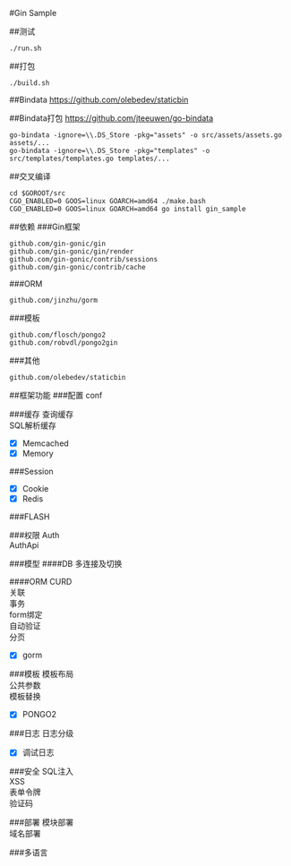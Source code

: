 #Gin Sample

##测试
```
./run.sh
```

##打包
```
./build.sh
```

##Bindata
https://github.com/olebedev/staticbin

##Bindata打包
https://github.com/jteeuwen/go-bindata
```
go-bindata -ignore=\\.DS_Store -pkg="assets" -o src/assets/assets.go assets/...
go-bindata -ignore=\\.DS_Store -pkg="templates" -o src/templates/templates.go templates/...
```

##交叉编译
```
cd $GOROOT/src
CGO_ENABLED=0 GOOS=linux GOARCH=amd64 ./make.bash
CGO_ENABLED=0 GOOS=linux GOARCH=amd64 go install gin_sample
```

##依赖
###Gin框架
```
github.com/gin-gonic/gin
github.com/gin-gonic/gin/render
github.com/gin-gonic/contrib/sessions
github.com/gin-gonic/contrib/cache
```
###ORM
```
github.com/jinzhu/gorm
```

###模板
```
github.com/flosch/pongo2
github.com/robvdl/pongo2gin
```
###其他
```
github.com/olebedev/staticbin
```

##框架功能
###配置
conf<br>

###缓存
	查询缓存<br>
	SQL解析缓存<br>
- [x] Memcached<br>
- [x] Memory<br>

###Session
- [x] Cookie<br>
- [x] Redis<br>

###FLASH

###权限
	Auth<br>
	AuthApi<br>

###模型
####DB
	多连接及切换

####ORM
	CURD<br>
	关联<br>
	事务<br>
	form绑定<br>
	自动验证<br>
	分页<br>
- [x] gorm<br>

###模板
	模板布局<br>
	公共参数<br>
	模板替换<br>
- [x] PONGO2<br>

###日志
	日志分级
- [x] 调试日志<br>

###安全
	SQL注入<br>
	XSS<br>
	表单令牌<br>
	验证码<br>

###部署
	模块部署<br>
	域名部署<br>

###多语言



